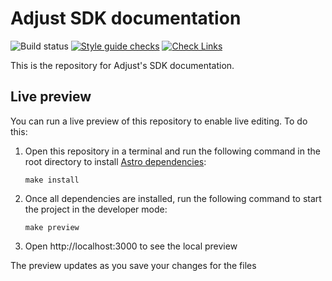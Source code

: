 # Adjust SDK documentation

![Build status](https://vercelbadge.vercel.app/api/adjust/dev-docs)
[![Style guide checks](https://github.com/adjust/dev-docs/actions/workflows/vale.yml/badge.svg)](https://github.com/adjust/dev-docs/actions/workflows/vale.yml)
[![Check Links](https://github.com/adjust/dev-docs/actions/workflows/check_links.yml/badge.svg)](https://github.com/adjust/dev-docs/actions/workflows/check_links.yml)

This is the repository for Adjust's SDK documentation.

## Live preview

You can run a live preview of this repository to enable live editing. To do this:

1. Open this repository in a terminal and run the following command in the root directory to install [Astro dependencies](https://astro.build/):

   ```console
   make install
   ```

2. Once all dependencies are installed, run the following command to start the project in the developer mode:

   ```console
   make preview
   ```

3. Open http://localhost:3000 to see the local preview

The preview updates as you save your changes for the files
